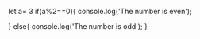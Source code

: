 let a= 3
if(a%2==0){
    console.log('The number is even');

} else{
    console.log('The number is odd');
}
